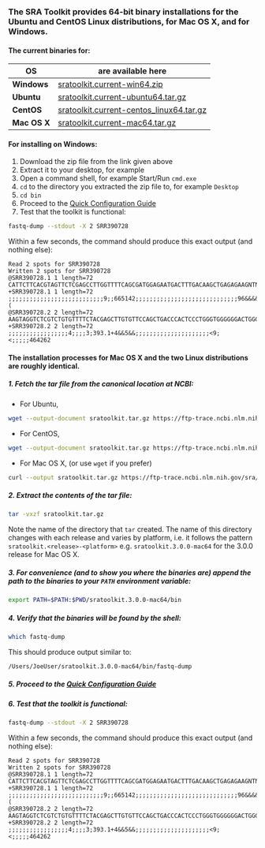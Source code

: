 ### The SRA Toolkit provides **64-bit** binary installations for the Ubuntu and CentOS Linux distributions, for Mac OS X, and for Windows.

#### The current binaries for:

OS | are available here
---- | ------------------
**Windows** | [sratoolkit.current-win64.zip](https://ftp-trace.ncbi.nlm.nih.gov/sra/sdk/current/sratoolkit.current-win64.zip)
**Ubuntu** | [sratoolkit.current-ubuntu64.tar.gz](https://ftp-trace.ncbi.nlm.nih.gov/sra/sdk/current/sratoolkit.current-ubuntu64.tar.gz)
**CentOS** | [sratoolkit.current-centos_linux64.tar.gz](https://ftp-trace.ncbi.nlm.nih.gov/sra/sdk/current/sratoolkit.current-centos_linux64.tar.gz)
**Mac OS X** | [sratoolkit.current-mac64.tar.gz](https://ftp-trace.ncbi.nlm.nih.gov/sra/sdk/current/sratoolkit.current-mac64.tar.gz)

#### For installing on Windows:
1. Download the zip file from the link given above
2. Extract it to your desktop, for example
3. Open a command shell, for example Start/Run `cmd.exe`
4. `cd` to the directory you extracted the zip file to, for example `Desktop`
5. `cd bin`
6. Proceed to the [Quick Configuration Guide](https://github.com/ncbi/sra-tools/wiki/03.-Quick-Toolkit-Configuration)
7. Test that the toolkit is functional:
```sh
fastq-dump --stdout -X 2 SRR390728
```
Within a few seconds, the command should produce this exact output (and nothing else):
```
Read 2 spots for SRR390728
Written 2 spots for SRR390728
@SRR390728.1 1 length=72
CATTCTTCACGTAGTTCTCGAGCCTTGGTTTTCAGCGATGGAGAATGACTTTGACAAGCTGAGAGAAGNTNC
+SRR390728.1 1 length=72
;;;;;;;;;;;;;;;;;;;;;;;;;;;9;;665142;;;;;;;;;;;;;;;;;;;;;;;;;;;;;96&&&&(
@SRR390728.2 2 length=72
AAGTAGGTCTCGTCTGTGTTTTCTACGAGCTTGTGTTCCAGCTGACCCACTCCCTGGGTGGGGGGACTGGGT
+SRR390728.2 2 length=72
;;;;;;;;;;;;;;;;;4;;;;3;393.1+4&&5&&;;;;;;;;;;;;;;;;;;;;;<9;<;;;;;464262
```

#### The installation processes for Mac OS X and the two Linux distributions are roughly identical.
##### 1. Fetch the tar file from the canonical location at NCBI:
* For Ubuntu,
```sh
wget --output-document sratoolkit.tar.gz https://ftp-trace.ncbi.nlm.nih.gov/sra/sdk/current/sratoolkit.current-ubuntu64.tar.gz
```
* For CentOS,
```sh
wget --output-document sratoolkit.tar.gz https://ftp-trace.ncbi.nlm.nih.gov/sra/sdk/current/sratoolkit.current-centos_linux64.tar.gz
```
* For Mac OS X, (or use `wget` if you prefer)
```sh
curl --output sratoolkit.tar.gz https://ftp-trace.ncbi.nlm.nih.gov/sra/sdk/current/sratoolkit.current-mac64.tar.gz
```

##### 2. Extract the contents of the tar file:
```sh
tar -vxzf sratoolkit.tar.gz
```
Note the name of the directory that `tar` created. The name of this directory changes with each release and varies by platform, i.e. it follows the pattern `sratoolkit.<release>-<platform>` e.g. `sratoolkit.3.0.0-mac64` for the 3.0.0 release for Mac OS X.

##### 3. For convenience (and to show you where the binaries are) append the path to the binaries to your `PATH` environment variable:
```sh
export PATH=$PATH:$PWD/sratoolkit.3.0.0-mac64/bin
```

##### 4. Verify that the binaries will be found by the shell:
```sh
which fastq-dump
```
This should produce output similar to:
```
/Users/JoeUser/sratoolkit.3.0.0-mac64/bin/fastq-dump
```

##### 5. Proceed to the [Quick Configuration Guide](https://github.com/ncbi/sra-tools/wiki/03.-Quick-Toolkit-Configuration)


##### 6. Test that the toolkit is functional:
```sh
fastq-dump --stdout -X 2 SRR390728
```
Within a few seconds, the command should produce this exact output (and nothing else):
```
Read 2 spots for SRR390728
Written 2 spots for SRR390728
@SRR390728.1 1 length=72
CATTCTTCACGTAGTTCTCGAGCCTTGGTTTTCAGCGATGGAGAATGACTTTGACAAGCTGAGAGAAGNTNC
+SRR390728.1 1 length=72
;;;;;;;;;;;;;;;;;;;;;;;;;;;9;;665142;;;;;;;;;;;;;;;;;;;;;;;;;;;;;96&&&&(
@SRR390728.2 2 length=72
AAGTAGGTCTCGTCTGTGTTTTCTACGAGCTTGTGTTCCAGCTGACCCACTCCCTGGGTGGGGGGACTGGGT
+SRR390728.2 2 length=72
;;;;;;;;;;;;;;;;;4;;;;3;393.1+4&&5&&;;;;;;;;;;;;;;;;;;;;;<9;<;;;;;464262
```